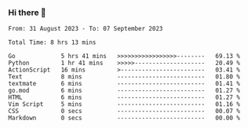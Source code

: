 ### Hi there 👋

<!--
**zhumeme/zhumeme** is a ✨ _special_ ✨ repository because its `README.md` (this file) appears on your GitHub profile.

Here are some ideas to get you started:

- 🔭 I’m currently working on ...
- 🌱 I’m currently learning ...
- 👯 I’m looking to collaborate on ...
- 🤔 I’m looking for help with ...
- 💬 Ask me about ...
- 📫 How to reach me: ...
- 😄 Pronouns: ...
- ⚡ Fun fact: ...
-->

<!--START_SECTION:waka-->

```all_time
From: 31 August 2023 - To: 07 September 2023

Total Time: 8 hrs 13 mins

Go             5 hrs 41 mins   >>>>>>>>>>>>>>>>>--------   69.13 %
Python         1 hr 41 mins    >>>>>--------------------   20.49 %
ActionScript   16 mins         >------------------------   03.41 %
Text           8 mins          -------------------------   01.80 %
textmate       6 mins          -------------------------   01.41 %
go.mod         6 mins          -------------------------   01.27 %
HTML           6 mins          -------------------------   01.27 %
Vim Script     5 mins          -------------------------   01.16 %
CSS            0 secs          -------------------------   00.07 %
Markdown       0 secs          -------------------------   00.00 %
```

<!--END_SECTION:waka-->
